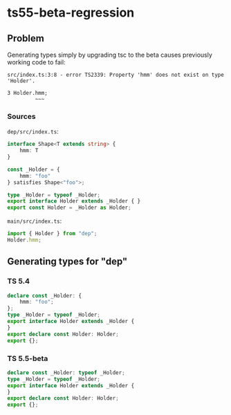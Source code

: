# ts55-beta-regression

## Problem

Generating types simply by upgrading tsc to the beta causes previously working code to fail:

```
src/index.ts:3:8 - error TS2339: Property 'hmm' does not exist on type 'Holder'.

3 Holder.hmm;
         ~~~
```


### Sources

`dep/src/index.ts`:
```ts
interface Shape<T extends string> {
    hmm: T
}

const _Holder = {
    hmm: "foo"
} satisfies Shape<"foo">;

type _Holder = typeof _Holder;
export interface Holder extends _Holder { }
export const Holder = _Holder as Holder;
```

`main/src/index.ts`:
```ts
import { Holder } from "dep";
Holder.hmm;
```

## Generating types for "dep"

### TS 5.4

```ts
declare const _Holder: {
    hmm: "foo";
};
type _Holder = typeof _Holder;
export interface Holder extends _Holder {
}
export declare const Holder: Holder;
export {};
```

### TS 5.5-beta

```ts
declare const _Holder: typeof _Holder;
type _Holder = typeof _Holder;
export interface Holder extends _Holder {
}
export declare const Holder: Holder;
export {};
```